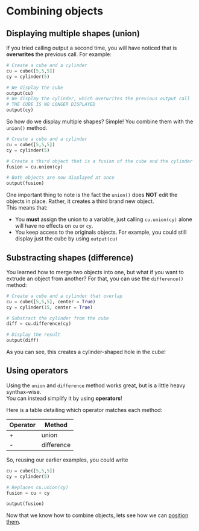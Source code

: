 # Combining objects

## Displaying multiple shapes (union)

If you tried calling output a second time, you will have noticed that is **overwrites** the previous call.
For example:
```py
# Create a cube and a cylinder
cu = cube([5,5,5])
cy = cylinder(5)

# We display the cube
output(cu)
# We display the cylinder, which overwrites the previous output call
# THE CUBE IS NO LONGER DISPLAYED
output(cy)
```

So how do we display multiple shapes?
Simple! You combine them with the `union()` method.
```py
# Create a cube and a cylinder
cu = cube([5,5,5])
cy = cylinder(5)

# Create a third object that is a fusion of the cube and the cylinder
fusion = cu.union(cy)

# Both objects are now displayed at once
output(fusion)
```

One important thing to note is the fact the `union()` does **NOT** edit the objects in place. Rather, it creates a third brand new object.  
This means that:

- You **must** assign the union to a variable, just calling `cu.union(cy)` alone will have no effects on `cu` or `cy`.
- You keep access to the originals objects. For example, you could still display just the cube by using `output(cu)`

## Substracting shapes (difference)
You learned how to merge two objects into one, but what if you want to extrude an object from another?
For that, you can use the `difference()` method:

```py
# Create a cube and a cylinder that overlap
cu = cube([5,5,5], center = True)
cy = cylinder(15, center = True)

# Substract the cylinder from the cube
diff = cu.difference(cy)

# Display the result
output(diff)
```

As you can see, this creates a cylinder-shaped hole in the cube!

## Using operators
Using the `union` and `difference` method works great, but is a little heavy synthax-wise.  
You can instead simplify it by using **operators**!

Here is a table detailing which operator matches each method:

| Operator | Method     |
| -------- | ---------- |
| +        | union      |
| -        | difference |

So, reusing our earlier examples, you could write
```py
cu = cube([5,5,5])
cy = cylinder(5)

# Replaces cu.union(cy)
fusion = cu + cy

output(fusion)
```

Now that we know how to combine objects, lets see how we can [position them](./positioning_objects.md).